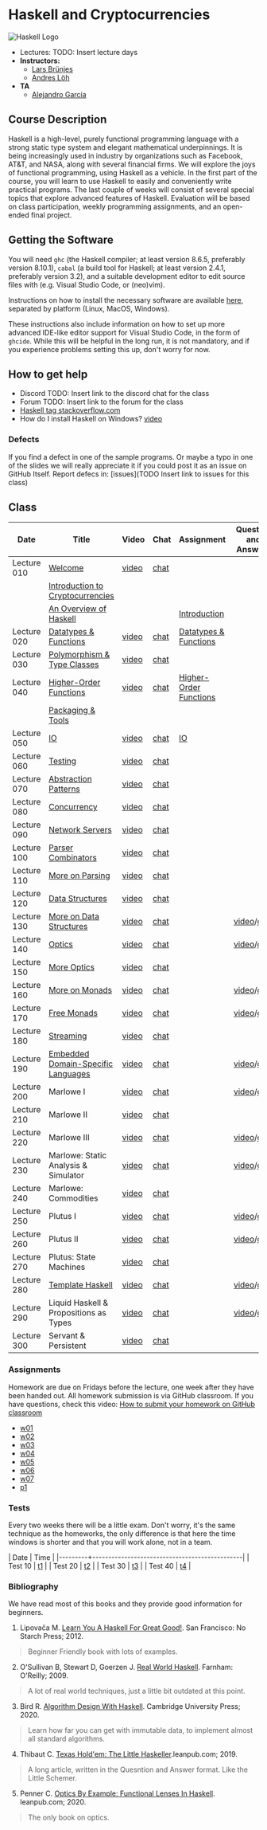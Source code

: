 # Haskell and Cryptocurrencies

![Haskell Logo](https://upload.wikimedia.org/wikipedia/commons/1/1c/Haskell-Logo.svg)

- Lectures: TODO: Insert lecture days
- **Instructors:**
  - [Lars Brünjes](https://iohk.io/en/team/lars-brunjes)
  - [Andres Löh](http://www.well-typed.com/people/andres/)
- **TA**
  - [Alejandro García](https://iohk.io/en/team/alejandro-garcia)

## Course Description

Haskell is a high-level, purely functional programming language with a
strong static type system and elegant mathematical underpinnings. It is
being increasingly used in industry by organizations such as Facebook,
AT\&T, and NASA, along with several financial firms. We will explore the
joys of functional programming, using Haskell as a vehicle. In the first
part of the course, you will learn to use Haskell to easily and
conveniently write practical programs. The last couple of weeks will
consist of several special topics that explore advanced features of
Haskell. Evaluation will be based on class participation, weekly
programming assignments, and an open-ended final project.

## Getting the Software

You will need `ghc` (the Haskell compiler; at least version 8.6.5, preferably
version 8.10.1), `cabal` (a build tool for Haskell; at least version 2.4.1,
preferably version 3.2), and a suitable development editor to edit source files
with (e.g. Visual Studio Code, or (neo)vim).

Instructions on how to install the necessary software are available [here](https://github.com/zfoh/haskell-simple-install/blob/master/README.md),
separated by platform (Linux, MacOS, Windows).

These instructions also include information on how to set up more advanced IDE-like
editor support for Visual Studio Code, in the form of `ghcide`. While this will be
helpful in the long run, it is not mandatory, and if you experience problems setting
this up, don't worry for now.

## How to get help

- Discord TODO: Insert link to the discord chat for the class
- Forum TODO: Insert link to the forum for the class
- [Haskell tag stackoverflow.com](https://stackoverflow.com/questions/tagged/haskell)
- How do I install Haskell on Windows? [video](https://drive.google.com/file/d/1vxSk3Qeb_SyCNuwvs6jpQRmM2BNrVRro/view?usp=sharing)

### Defects

If you find a defect in one of the sample programs.
Or maybe a typo in one of the slides we will really appreciate it
if you could post it as an issue on GitHub Itself.
Report defecs in: [issues](TODO Insert link to issues for this class)

## Class

| Date        | Title                                    | Video       | Chat       | Assignment                   | Question and Answers     |
|-------------|------------------------------------------|-------------|------------|------------------------------|--------------------------|
| Lecture 010 | [Welcome][1]                             | [video][1]  | [chat][2]  |                              |                          |
|             | [Introduction to Cryptocurrencies][4]    |             |            |                              |                          |
|             | [An Overview of Haskell][5]              |             |            | [Introduction][6]            |                          |
| Lecture 020 | [Datatypes & Functions][7]               | [video][8]  | [chat][9]  | [Datatypes & Functions][10]  |                          |
| Lecture 030 | [Polymorphism & Type Classes][11]        | [video][12] | [chat][13] |                              |                          |
| Lecture 040 | [Higher-Order Functions][14]             | [video][15] | [chat][16] | [Higher-Order Functions][17] |                          |
|             | [Packaging & Tools][18]                  |             |            |                              |                          |
| Lecture 050 | [IO][19]                                 | [video][20] | [chat][21] | [IO][22]                     |                          |
| Lecture 060 | [Testing][23]                            | [video][24] | [chat][25] |                              |                          |
| Lecture 070 | [Abstraction Patterns][26]               | [video][27] | [chat][28] |                              |                          |
| Lecture 080 | [Concurrency][29]                        | [video][30] | [chat][31] |                              |                          |
| Lecture 090 | [Network Servers][32]                    | [video][33] | [chat][34] |                              |                          |
| Lecture 100 | [Parser Combinators][35]                 | [video][36] | [chat][37] |                              |                          |
| Lecture 110 | [More on Parsing][38]                    | [video][39] | [chat][40] |                              |                          |
| Lecture 120 | [Data Structures][41]                    | [video][42] | [chat][43] |                              |                          |
| Lecture 130 | [More on Data Structures][44]            | [video][45] | [chat][46] |                              | [video][200]/[chat][201] |
| Lecture 140 | [Optics][47]                             | [video][48] | [chat][49] |                              | [video][202]/[chat][203] |
| Lecture 150 | [More Optics][50]                        | [video][51] | [chat][52] |                              |                          |
| Lecture 160 | [More on Monads][53]                     | [video][54] | [chat][55] |                              | [video][204]/[chat][205] |
| Lecture 170 | [Free Monads][56]                        | [video][57] | [chat][58] |                              | [video][206]/[chat][207] |
| Lecture 180 | [Streaming][59]                          | [video][60] | [chat][61] |                              |                          |
| Lecture 190 | [Embedded Domain-Specific Languages][62] | [video][63] | [chat][64] |                              | [video][208]/[chat][209] |
| Lecture 200 | Marlowe I                                | [video][65] | [chat][66] |                              | [video][210]/[chat][211] |
| Lecture 210 | Marlowe II                               | [video][67] | [chat][68] |                              |                          |
| Lecture 220 | Marlowe III                              | [video][69] | [chat][70] |                              | [video][212]/[chat][213] |
| Lecture 230 | Marlowe: Static Analysis & Simulator     | [video][71] | [chat][72] |                              | [video][214]/[chat][215] |
| Lecture 240 | Marlowe: Commodities                     | [video][73] | [chat][74] |                              |                          |
| Lecture 250 | Plutus I                                 | [video][75] | [chat][76] |                              | [video][216]/[chat][217] |
| Lecture 260 | Plutus II                                | [video][77] | [chat][78] |                              | [video][218]/[chat][219] |
| Lecture 270 | Plutus: State Machines                   | [video][79] | [chat][80] |                              |                          |
| Lecture 280 | [Template Haskell][81]                   | [video][82] | [chat][83] |                              | [video][220]/[chat][221] |
| Lecture 290 | Liquid Haskell & Propositions as Types   | [video][84] | [chat][85] |                              | [video][222]/[chat][223] |
| Lecture 300 | Servant & Persistent                     | [video][86] | [chat][87] |                              |                          |

[1]:   ../lectures/00-welcome.pdf
[2]:   https://drive.google.com/file/d/1u0xNcuoi9cLTFMenfEbNRXqe0S5sI-nj/view?usp=sharing
[3]:   https://drive.google.com/file/d/1OVoowel76o5tedNLYxxCyPN6qopGD6wK/view?usp=sharing
[4]:   ../lectures/01-intro-cryptocurrencies.pdf
[5]:   ../lectures/02-overview-haskell.pdf
[6]:   https://classroom.github.com/a/ZFu9YQF5
[7]:  ../lectures/03-datatypes-functions.pdf
[8]:   https://drive.google.com/file/d/127LklblBCX-2VsHKy3cHWeXWyhFr5lma/view?usp=sharing
[9]:   https://drive.google.com/file/d/127LklblBCX-2VsHKy3cHWeXWyhFr5lma/view?usp=sharing
[10]:  https://classroom.github.com/a/YjmNAnkP
[11]:  ../lectures/04-polymorphism-type-classes.pdf
[12]:  https://drive.google.com/file/d/11MVm_fiqpaEFavEOSXKQ6zBuSRRp5MCE/view?usp=sharing
[13]:  https://drive.google.com/file/d/1E3fRkTX5-NhUHP1YFC01Dtt2s8AYCrjL/view?usp=sharing
[14]:  ../lectures/05-higher-order-functions.pdf
[15]:  https://drive.google.com/file/d/1CzKVzIwuNVvtbZk30VOKaEb2paCxAD_r/view?usp=sharing
[16]:  https://drive.google.com/file/d/1KaWzbrCgNBXL9gUGsgYO198orrHhYtUN/view?usp=sharing
[17]:  https://classroom.github.com/a/8_VyrI5G
[18]:  ../lectures/06-packaging-and-tools.pdf
[19]:  ../lectures/07-io.pdf
[20]:  https://drive.google.com/file/d/1WuTl_Z_xvmZJv0AD0vlQYs63ja68gFfz/view?usp=sharing
[21]:  https://drive.google.com/file/d/11H2lVjCV60GXJVSt3zl5XX66QXDGHIhc/view?usp=sharing
[22]:  https://classroom.github.com/a/_eDITQUZ
[23]:  ../lectures/08-testing.pdf
[24]:  https://drive.google.com/file/d/1UXqmBjNMPuJxHbsAMTDnihdnw6IZRt73/view?usp=sharing
[25]:  https://drive.google.com/file/d/1ueiGfD0fjbLJh6nHcg33Rtb_zLAZsRyV/view?usp=sharing
[26]:  ../lectures/09-abstraction-patterns.pdf
[27]:  https://drive.google.com/file/d/1pfgRzEeioNNWM__AvQ_FPczdy08-ON0W/view?usp=sharing
[28]:  https://drive.google.com/file/d/1NS35BfBXdpFv1MSW6sP1lWPOMEqafeUr/view?usp=sharing
[29]:  ../lectures/10-concurrency.pdf
[30]:  https://drive.google.com/file/d/1r36dUeCLBZdU69CoM-OFIggicXVMEcwk/view?usp=sharing
[31]:  https://drive.google.com/file/d/1tj4964piFXiNVhFvAhJEt8VmksFKH7VR/view?usp=sharing
[32]:  ../lectures/11-servers.pdf
[33]:  https://drive.google.com/file/d/1_Po9UjEOO9TW0VUjxXgQNd1R9x-TtjB8/view?usp=sharing
[34]:  https://drive.google.com/file/d/1didVeqSJ9Z_UeX-mCvV8RS4FYsFQTRQu/view?usp=sharing
[35]:  ../lectures/12-parser-combinators.pdf
[36]:  https://drive.google.com/file/d/14PIL_2ZhROoR1QBkH5851FEP7tv0UG_z/view?usp=sharing
[37]:  https://drive.google.com/file/d/14FTpgRSN5Y5qqPXekADKG1eWGv31P7hZ/view?usp=sharing
[38]:  ../lectures/13-more-parsing.pdf
[39]:  https://drive.google.com/file/d/1dZoaL0NQHpvNqni27kD4o0cW_uUMnumK/view?usp=sharing
[40]:  https://drive.google.com/file/d/1Rm6gx2qCCTXZMKNqEtXhWnfPhsUYUXSw/view?usp=sharing
[41]:  ../lectures/14-data-structures.pdf
[42]:  https://drive.google.com/file/d/1yfLx1ZZax_2ftcDJSrUnqHJavFaVmKDW/view?usp=sharing
[43]:  https://drive.google.com/file/d/1GUkcECr4NIXuLE8JC78bMABDvlxhjBJU/view?usp=sharing
[44]:  ../lectures/15-more-data-structures.pdf
[45]:  https://drive.google.com/file/d/18jm_OhzdcBFNtdtZPqMNKOPJG8Licl6H/view?usp=sharing
[46]:  https://drive.google.com/file/d/1-uUgA2bwLHf2Xg3ekGFgE5ITFaHN8ce0/view?usp=sharing
[47]:  ../lectures/16-optics.pdf
[48]:  https://drive.google.com/file/d/17zdvG7jZGhUdS3jJYcAeOwmaVucGcIUq/view?usp=sharing
[49]:  https://drive.google.com/file/d/1pVBmKqLSbmXDh0kwyqpPnQY9W9s9eFMQ/view?usp=sharing
[50]:  ../lectures/17-more-optics.pdf
[51]:  https://drive.google.com/file/d/1diCeBDVNCxl97kFAF7S8V4jhqLHucLB0/view?usp=sharing
[52]:  https://drive.google.com/file/d/1gbVNoOFhuQCUtDr79gswScrYNjiONUpb/view?usp=sharing
[53]:  ../lectures/18-more-monads.pdf
[54]:  https://drive.google.com/file/d/1WEbuxxFYZvThn5TOSaIgvfT7peSwBa6k/view?usp=sharing
[55]:  https://drive.google.com/file/d/1hR91DeUj9FYqhFDZvko9nclWEgDVqr4O/view?usp=sharing
[56]:  ../lectures/19-free-monads.pdf
[57]:  https://drive.google.com/file/d/1hOEQu8l-3Lv4vr1sTv3gvJBUpumQEu5Y/view?usp=sharing
[58]:  https://drive.google.com/file/d/1HUy0_jwxDmo_iueRoB3gKzmNf82-ckxh/view?usp=sharing
[59]:  ../lectures/20-streaming.pdf
[60]:  https://drive.google.com/file/d/1TO0TVHJZWrwMvzGCRagE7STB3WsJniuD/view?usp=sharing
[61]:  https://drive.google.com/file/d/1yVpAiy4jQ6F7ZfiDPPG5LDrZWHMui-Oq/view?usp=sharing
[62]:  ../lectures/21-dsls.pdf
[63]:  https://drive.google.com/file/d/1VeBZum65R3R0BWSMaG8VS8yUW3epge9u/view?usp=sharing
[64]:  https://drive.google.com/file/d/17wJGLVhkVDR3FXP0Vc4TL07e_yjdQtLs/view?usp=sharing
[65]:  https://drive.google.com/file/d/1sAGeMxvz8u73gZ0IEznRnfMF1pTiv82Y/view?usp=sharing
[66]:  https://drive.google.com/file/d/1lpUHD1DNIXt9Y2FNl3OLKjRQ1JMbvSTF/view?usp=sharing
[67]:  https://drive.google.com/file/d/1DK2k23rlQ-Y_Lc-AGqu1tkvMELSX_R3T/view?usp=sharing
[68]:  https://drive.google.com/file/d/1z4JDttyvrTPHC2M7LPUemcXItJAhPLOf/view?usp=sharing
[69]:  https://drive.google.com/file/d/1wFjlLNJ14h6my8-1kw2sThmHMGJfN2Ef/view?usp=sharing
[70]:  https://drive.google.com/file/d/17H6-LQElMJstZQp3wM998Zz1ckMoxdm4/view?usp=sharing
[71]:  https://drive.google.com/file/d/16-wypdPzH0gQWH5V39fIni3AVNR1cu97/view?usp=sharing
[72]:  https://drive.google.com/file/d/1AVtx_RV55Wn0mj_2k7jnS7mkCa6rNesI/view?usp=sharing
[73]:  https://drive.google.com/file/d/1cdY_RfuKNCRxXDiZeQ59_qZX-P_J8UAi/view?usp=sharing
[74]:  https://drive.google.com/file/d/1LvTGGZBX27ZXqxIIKGjgDS0DVhXUXAY8/view?usp=sharing
[75]:  https://drive.google.com/file/d/1OVNlhRT1SiFGVyEjlLx1Uw-0TZmOqxsn/view?usp=sharing
[76]:  https://drive.google.com/file/d/1btfOCt3g_bKqyYTnwdEOivke9ofp4Op9/view?usp=sharing
[77]:  https://drive.google.com/file/d/1PoT0FGsX_9E0zesdaMNcUzlV64B-91Tf/view?usp=sharing
[78]:  https://drive.google.com/file/d/1gm2gtp4_95tP0zn59Gt48Zk2xaqcc03s/view?usp=sharing
[79]:  https://drive.google.com/file/d/1QvGbbaGSUzr5jbtcRNjXabpipE-z6uib/view?usp=sharing
[80]:  https://drive.google.com/file/d/13vIEnie4Cjbc41TX4t6KNt4h5dVHBQi4/view?usp=sharing
[81]:  ../lectures/22-template-haskell.pdf
[82]:  https://drive.google.com/file/d/1kmeVAqn0tugQ53DFW_ylro7pDoCQhsED/view?usp=sharing
[83]:  https://drive.google.com/file/d/1lvR2rupIgA-KeddDWIIuOyBdJLYO1onk/view?usp=sharing
[84]:  https://drive.google.com/file/d/11cpYOPx-MuNjFo1Ia_DuH1DiTqMidpsP/view?usp=sharing
[85]:  https://drive.google.com/file/d/1IHccsUdYivX1GOn_vDz9E4zn_T21596-/view?usp=sharing
[86]:  https://drive.google.com/file/d/1t5j5Rcdmq300lkQ8T4MH5ZRq8OAhcLnB/view?usp=sharing
[87]:  https://drive.google.com/file/d/1QXVpG1-UcSDco0jAhrHuYwU9s3kCXV5J/view?usp=sharing

### Assignments

Homework are due on Fridays before the lecture, one week after they have been handed out.
All homework submission is via GitHub classroom.
If you have questions, check this video:
[How to submit your homework on GitHub classroom](https://youtu.be/MSe8xIEiulc)

- [w01](https://classroom.github.com/g/GZPFmDbA)
- [w02](https://classroom.github.com/g/ZSww0ngM)
- [w03](https://classroom.github.com/g/Wc4HWmsI)
- [w04](https://classroom.github.com/g/3zLh1EOf)
- [w05](https://classroom.github.com/g/sO3WMGuz)
- [w06](https://classroom.github.com/g/JTzSeMXf)
- [w07](https://classroom.github.com/g/gkL7ML4I)
- [p1](https://classroom.github.com/g/pQ5wHPtj)

### Tests

Every two weeks there will be a little exam.
Don't worry, it's the same technique as the homeworks,
the only difference is that here the time windows is shorter and
that you will work alone, not in a team.

| Date    | Time                                          |
|---------+-----------------------------------------------|
| Test 10 | [t1](https://classroom.github.com/a/C4Juj31P) |
| Test 20 | [t2](https://classroom.github.com/a/dHzLBhZ_) |
| Test 30 | [t3](https://classroom.github.com/a/AqhOUQ2e) |
| Test 40 | [t4](https://classroom.github.com/a/kNUSk7mP) |


[200]: https://drive.google.com/file/d/1_dVRHFZgZhQE27HhDVRLq_QdvJAP1yK0/view?usp=sharing
[201]: https://drive.google.com/file/d/1Wx-vzhmE4XiaocV2FrV5VtloG8xniDP8/view?usp=sharing
[202]: https://drive.google.com/file/d/1TAWPyPOLN1AdOQggiCzbyCQYnrOswrhD/view?usp=sharing
[203]: https://drive.google.com/file/d/1rDZmNo0wcnys_kljQYMb_ObNzP_R9wXo/view?usp=sharing
[204]: https://drive.google.com/file/d/1B3A_HhnJ7YsooKq5dcbdqm7n6QbO4myY/view?usp=sharing
[205]: https://drive.google.com/file/d/1Vlc5BbO92EjNqvWmpMviZL5ARVI8kSu_/view?usp=sharing
[206]: https://drive.google.com/file/d/1t7sMpQsnId7eY_4Bvdg664Zh-9me9Xli/view?usp=sharing
[207]: https://drive.google.com/file/d/1NB6CmN6zVAlOI1XBtmUbxM3mc1GC83pT/view?usp=sharing
[208]: https://drive.google.com/file/d/1ABo-iMUsXeMXS9fRzCyAlGkgoAvapSDK/view?usp=sharing
[209]: https://drive.google.com/file/d/1YtJsnBTEYxWRwQ9LRLOkVg5VfbgM6Cl5/view?usp=sharing
[210]: https://drive.google.com/file/d/14j7Z1QraMofS4IzX-X9a7a7J-KliHaRx/view?usp=sharing
[211]: https://drive.google.com/file/d/1nJMgP3m8cP1pwCWgx1-C_jnPFYxJlsvh/view?usp=sharing
[212]: https://drive.google.com/file/d/1W7odvqAiYLkbaz8fyrnl1BRTRjVrsJ3V/view?usp=sharing
[213]: https://drive.google.com/file/d/1HlP3uZ-hEp9z6X6DT2YgOzCKwo370yHu/view?usp=sharing
[214]: https://drive.google.com/file/d/1WRw73J8SvKJ-mEJGFLJV82JecjMmSB3r/view?usp=sharing
[215]: https://drive.google.com/file/d/1-nUmXDYojurK2mBp0LkN-shMRa_fjGAo/view?usp=sharing
[216]: https://drive.google.com/file/d/13k2QdK1HJbON_YwUqQJzf2G1iJz5vToN/view?usp=sharing
[217]: https://drive.google.com/file/d/12OiMSmoA6yItBWZZj-M2V4CE1ZD7eRyq/view?usp=sharing
[218]: https://drive.google.com/file/d/18Szu5rqzGkD87xLXE21ZOrcwKhaQj0Jv/view?usp=sharing
[219]: https://drive.google.com/file/d/1TtCgsQC19QaIpItaeLTGuY1f4iih_cAt/view?usp=sharing
[220]: https://drive.google.com/file/d/1PeN0Q-GygHITA-sh5RdrlLBkmITny6N1/view?usp=sharing
[221]: https://drive.google.com/file/d/1Atov2UfZeXk2uWO1f1vQjxWPh4gThPe2/view?usp=sharing
[222]: https://drive.google.com/file/d/1b2qjN09AVDZ1hxIWpC5Og5stYbeib4-M/view?usp=sharing
[223]: https://drive.google.com/file/d/1iHwKy_fOBxuriyDVrIGT2Sduv_vW7ajJ/view?usp=sharing

### Bibliography

We have read most of this books and they provide good information for beginners.

1. Lipovača M. [Learn You A Haskell For Great Good!](http://learnyouahaskell.com/). San Francisco: No Starch Press; 2012.

>Beginner Friendly book with lots of examples.

2. O'Sullivan B, Stewart D, Goerzen J. [Real World Haskell](http://book.realworldhaskell.org/). Farnham: O'Reilly; 2009.

>A lot of real world techniques, just a little bit outdated at this point.

3. Bird R. [Algorithm Design With Haskell](https://www.amazon.com/Algorithm-Design-Haskell-Richard-Bird-ebook/dp/B08BKXJ1N3/ref=tmm_kin_swatch_0?_encoding=UTF8&qid=1597814133&sr=8-1). Cambridge University Press; 2020.

>Learn how far you can get with immutable data, to implement almost all standard algorithms.

4. Thibaut C. [Texas Hold'em: The Little Haskeller](https://leanpub.com/texasholdem-tlh).leanpub.com; 2019.

>A long article, written in the Quesntion and Answer format. Like the Little Schemer.

5. Penner C. [Optics By Example: Functional Lenses In Haskell](https://leanpub.com/optics-by-example). leanpub.com; 2020.

>The only book on optics.
